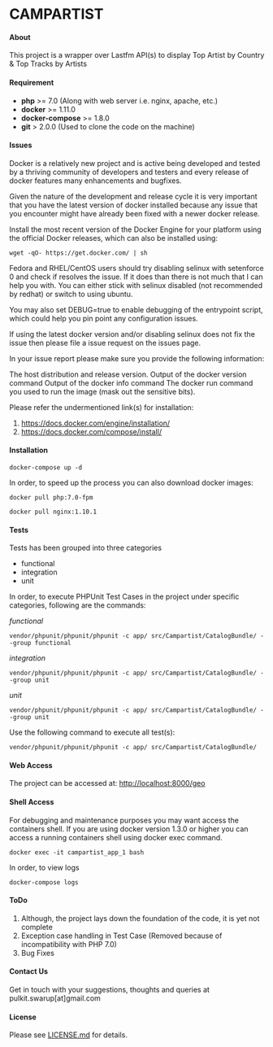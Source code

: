 # CAMPARTIST

#### About
This project is a wrapper over Lastfm API(s) to display Top Artist by Country & Top Tracks by Artists

#### Requirement

* **php** >= 7.0 (Along with web server i.e. nginx, apache, etc.)
* **docker** >= 1.11.0
* **docker-compose** >= 1.8.0
* **git** > 2.0.0 (Used to clone the code on the machine)

#### Issues
Docker is a relatively new project and is active being developed and tested by a thriving community of developers and testers and every release of docker features many enhancements and bugfixes.

Given the nature of the development and release cycle it is very important that you have the latest version of docker installed because any issue that you encounter might have already been fixed with a newer docker release.

Install the most recent version of the Docker Engine for your platform using the official Docker releases, which can also be installed using:
```
wget -qO- https://get.docker.com/ | sh
```
Fedora and RHEL/CentOS users should try disabling selinux with setenforce 0 and check if resolves the issue. If it does than there is not much that I can help you with. You can either stick with selinux disabled (not recommended by redhat) or switch to using ubuntu.

You may also set DEBUG=true to enable debugging of the entrypoint script, which could help you pin point any configuration issues.

If using the latest docker version and/or disabling selinux does not fix the issue then please file a issue request on the issues page.

In your issue report please make sure you provide the following information:

The host distribution and release version.
Output of the docker version command
Output of the docker info command
The docker run command you used to run the image (mask out the sensitive bits).

Please refer the undermentioned link(s) for installation:

1. <https://docs.docker.com/engine/installation/>
2. <https://docs.docker.com/compose/install/>

#### Installation

```
docker-compose up -d
```

In order, to speed up the process you can also download docker images:
```
docker pull php:7.0-fpm

docker pull nginx:1.10.1
```

#### Tests
Tests has been grouped into three categories
- functional
- integration
- unit

In order, to execute PHPUnit Test Cases in the project under specific categories, following are the commands:

*functional*
```
vendor/phpunit/phpunit/phpunit -c app/ src/Campartist/CatalogBundle/ --group functional
```

*integration*
```
vendor/phpunit/phpunit/phpunit -c app/ src/Campartist/CatalogBundle/ --group unit
```

*unit*
```
vendor/phpunit/phpunit/phpunit -c app/ src/Campartist/CatalogBundle/ --group unit
```

Use the following command to execute all test(s):
```
vendor/phpunit/phpunit/phpunit -c app/ src/Campartist/CatalogBundle/
```
#### Web Access
The project can be accessed at: 
<http://localhost:8000/geo>

#### Shell Access
For debugging and maintenance purposes you may want access the containers shell. If you are using docker version 1.3.0 or higher you can access a running containers shell using docker exec command.
```
docker exec -it campartist_app_1 bash
```

In order, to view logs
```
docker-compose logs
```
#### ToDo
1. Although, the project lays down the foundation of the code, it is yet not complete
2. Exception case handling in Test Case (Removed because of incompatibility with PHP 7.0)
3. Bug Fixes

#### Contact Us
Get in touch with your suggestions, thoughts and queries at pulkit.swarup[at]gmail.com

#### License
Please see [LICENSE.md](LICENSE.md) for details.
